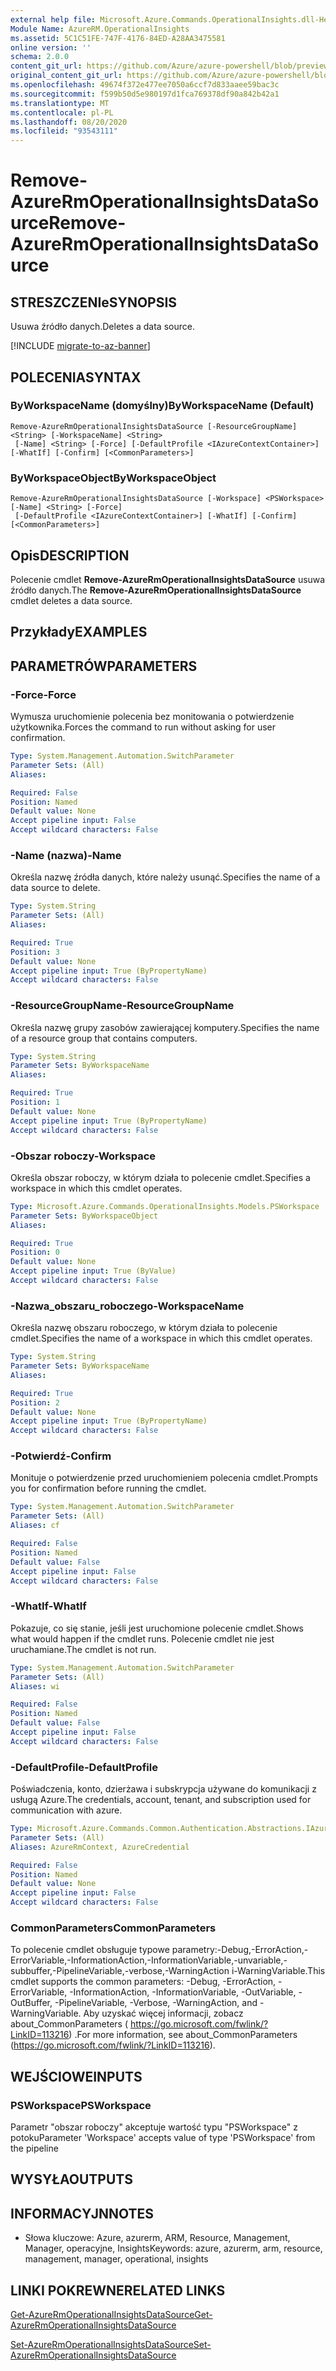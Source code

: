 ```yaml
---
external help file: Microsoft.Azure.Commands.OperationalInsights.dll-Help.xml
Module Name: AzureRM.OperationalInsights
ms.assetid: 5C1C51FE-747F-4176-84ED-A28AA3475581
online version: ''
schema: 2.0.0
content_git_url: https://github.com/Azure/azure-powershell/blob/preview/src/ResourceManager/OperationalInsights/Commands.OperationalInsights/help/Remove-AzureRmOperationalInsightsDataSource.md
original_content_git_url: https://github.com/Azure/azure-powershell/blob/preview/src/ResourceManager/OperationalInsights/Commands.OperationalInsights/help/Remove-AzureRmOperationalInsightsDataSource.md
ms.openlocfilehash: 49674f372e477ee7050a6ccf7d833aaee59bac3c
ms.sourcegitcommit: f599b50d5e980197d1fca769378df90a842b42a1
ms.translationtype: MT
ms.contentlocale: pl-PL
ms.lasthandoff: 08/20/2020
ms.locfileid: "93543111"
---
```

# <span data-ttu-id="9c010-101">Remove-AzureRmOperationalInsightsDataSource</span><span class="sxs-lookup"><span data-stu-id="9c010-101">Remove-AzureRmOperationalInsightsDataSource</span></span>

## <span data-ttu-id="9c010-102">STRESZCZENIe</span><span class="sxs-lookup"><span data-stu-id="9c010-102">SYNOPSIS</span></span>
<span data-ttu-id="9c010-103">Usuwa źródło danych.</span><span class="sxs-lookup"><span data-stu-id="9c010-103">Deletes a data source.</span></span>

[!INCLUDE [migrate-to-az-banner](../../includes/migrate-to-az-banner.md)]

## <span data-ttu-id="9c010-104">POLECENIA</span><span class="sxs-lookup"><span data-stu-id="9c010-104">SYNTAX</span></span>

### <span data-ttu-id="9c010-105">ByWorkspaceName (domyślny)</span><span class="sxs-lookup"><span data-stu-id="9c010-105">ByWorkspaceName (Default)</span></span>
```
Remove-AzureRmOperationalInsightsDataSource [-ResourceGroupName] <String> [-WorkspaceName] <String>
 [-Name] <String> [-Force] [-DefaultProfile <IAzureContextContainer>] [-WhatIf] [-Confirm] [<CommonParameters>]
```

### <span data-ttu-id="9c010-106">ByWorkspaceObject</span><span class="sxs-lookup"><span data-stu-id="9c010-106">ByWorkspaceObject</span></span>
```
Remove-AzureRmOperationalInsightsDataSource [-Workspace] <PSWorkspace> [-Name] <String> [-Force]
 [-DefaultProfile <IAzureContextContainer>] [-WhatIf] [-Confirm] [<CommonParameters>]
```

## <span data-ttu-id="9c010-107">Opis</span><span class="sxs-lookup"><span data-stu-id="9c010-107">DESCRIPTION</span></span>
<span data-ttu-id="9c010-108">Polecenie cmdlet **Remove-AzureRmOperationalInsightsDataSource** usuwa źródło danych.</span><span class="sxs-lookup"><span data-stu-id="9c010-108">The **Remove-AzureRmOperationalInsightsDataSource** cmdlet deletes a data source.</span></span>

## <span data-ttu-id="9c010-109">Przykłady</span><span class="sxs-lookup"><span data-stu-id="9c010-109">EXAMPLES</span></span>

## <span data-ttu-id="9c010-110">PARAMETRÓW</span><span class="sxs-lookup"><span data-stu-id="9c010-110">PARAMETERS</span></span>

### <span data-ttu-id="9c010-111">-Force</span><span class="sxs-lookup"><span data-stu-id="9c010-111">-Force</span></span>
<span data-ttu-id="9c010-112">Wymusza uruchomienie polecenia bez monitowania o potwierdzenie użytkownika.</span><span class="sxs-lookup"><span data-stu-id="9c010-112">Forces the command to run without asking for user confirmation.</span></span>

```yaml
Type: System.Management.Automation.SwitchParameter
Parameter Sets: (All)
Aliases: 

Required: False
Position: Named
Default value: None
Accept pipeline input: False
Accept wildcard characters: False
```

### <span data-ttu-id="9c010-113">-Name (nazwa)</span><span class="sxs-lookup"><span data-stu-id="9c010-113">-Name</span></span>
<span data-ttu-id="9c010-114">Określa nazwę źródła danych, które należy usunąć.</span><span class="sxs-lookup"><span data-stu-id="9c010-114">Specifies the name of a data source to delete.</span></span>

```yaml
Type: System.String
Parameter Sets: (All)
Aliases: 

Required: True
Position: 3
Default value: None
Accept pipeline input: True (ByPropertyName)
Accept wildcard characters: False
```

### <span data-ttu-id="9c010-115">-ResourceGroupName</span><span class="sxs-lookup"><span data-stu-id="9c010-115">-ResourceGroupName</span></span>
<span data-ttu-id="9c010-116">Określa nazwę grupy zasobów zawierającej komputery.</span><span class="sxs-lookup"><span data-stu-id="9c010-116">Specifies the name of a resource group that contains computers.</span></span>

```yaml
Type: System.String
Parameter Sets: ByWorkspaceName
Aliases: 

Required: True
Position: 1
Default value: None
Accept pipeline input: True (ByPropertyName)
Accept wildcard characters: False
```

### <span data-ttu-id="9c010-117">-Obszar roboczy</span><span class="sxs-lookup"><span data-stu-id="9c010-117">-Workspace</span></span>
<span data-ttu-id="9c010-118">Określa obszar roboczy, w którym działa to polecenie cmdlet.</span><span class="sxs-lookup"><span data-stu-id="9c010-118">Specifies a workspace in which this cmdlet operates.</span></span>

```yaml
Type: Microsoft.Azure.Commands.OperationalInsights.Models.PSWorkspace
Parameter Sets: ByWorkspaceObject
Aliases: 

Required: True
Position: 0
Default value: None
Accept pipeline input: True (ByValue)
Accept wildcard characters: False
```

### <span data-ttu-id="9c010-119">-Nazwa_obszaru_roboczego</span><span class="sxs-lookup"><span data-stu-id="9c010-119">-WorkspaceName</span></span>
<span data-ttu-id="9c010-120">Określa nazwę obszaru roboczego, w którym działa to polecenie cmdlet.</span><span class="sxs-lookup"><span data-stu-id="9c010-120">Specifies the name of a workspace in which this cmdlet operates.</span></span>

```yaml
Type: System.String
Parameter Sets: ByWorkspaceName
Aliases: 

Required: True
Position: 2
Default value: None
Accept pipeline input: True (ByPropertyName)
Accept wildcard characters: False
```

### <span data-ttu-id="9c010-121">-Potwierdź</span><span class="sxs-lookup"><span data-stu-id="9c010-121">-Confirm</span></span>
<span data-ttu-id="9c010-122">Monituje o potwierdzenie przed uruchomieniem polecenia cmdlet.</span><span class="sxs-lookup"><span data-stu-id="9c010-122">Prompts you for confirmation before running the cmdlet.</span></span>

```yaml
Type: System.Management.Automation.SwitchParameter
Parameter Sets: (All)
Aliases: cf

Required: False
Position: Named
Default value: False
Accept pipeline input: False
Accept wildcard characters: False
```

### <span data-ttu-id="9c010-123">-WhatIf</span><span class="sxs-lookup"><span data-stu-id="9c010-123">-WhatIf</span></span>
<span data-ttu-id="9c010-124">Pokazuje, co się stanie, jeśli jest uruchomione polecenie cmdlet.</span><span class="sxs-lookup"><span data-stu-id="9c010-124">Shows what would happen if the cmdlet runs.</span></span>
<span data-ttu-id="9c010-125">Polecenie cmdlet nie jest uruchamiane.</span><span class="sxs-lookup"><span data-stu-id="9c010-125">The cmdlet is not run.</span></span>

```yaml
Type: System.Management.Automation.SwitchParameter
Parameter Sets: (All)
Aliases: wi

Required: False
Position: Named
Default value: False
Accept pipeline input: False
Accept wildcard characters: False
```

### <span data-ttu-id="9c010-126">-DefaultProfile</span><span class="sxs-lookup"><span data-stu-id="9c010-126">-DefaultProfile</span></span>
<span data-ttu-id="9c010-127">Poświadczenia, konto, dzierżawa i subskrypcja używane do komunikacji z usługą Azure.</span><span class="sxs-lookup"><span data-stu-id="9c010-127">The credentials, account, tenant, and subscription used for communication with azure.</span></span>

```yaml
Type: Microsoft.Azure.Commands.Common.Authentication.Abstractions.IAzureContextContainer
Parameter Sets: (All)
Aliases: AzureRmContext, AzureCredential

Required: False
Position: Named
Default value: None
Accept pipeline input: False
Accept wildcard characters: False
```

### <span data-ttu-id="9c010-128">CommonParameters</span><span class="sxs-lookup"><span data-stu-id="9c010-128">CommonParameters</span></span>
<span data-ttu-id="9c010-129">To polecenie cmdlet obsługuje typowe parametry:-Debug,-ErrorAction,-ErrorVariable,-InformationAction,-InformationVariable,-unvariable,-subbuffer,-PipelineVariable,-verbose,-WarningAction i-WarningVariable.</span><span class="sxs-lookup"><span data-stu-id="9c010-129">This cmdlet supports the common parameters: -Debug, -ErrorAction, -ErrorVariable, -InformationAction, -InformationVariable, -OutVariable, -OutBuffer, -PipelineVariable, -Verbose, -WarningAction, and -WarningVariable.</span></span> <span data-ttu-id="9c010-130">Aby uzyskać więcej informacji, zobacz about_CommonParameters ( https://go.microsoft.com/fwlink/?LinkID=113216) .</span><span class="sxs-lookup"><span data-stu-id="9c010-130">For more information, see about_CommonParameters (https://go.microsoft.com/fwlink/?LinkID=113216).</span></span>

## <span data-ttu-id="9c010-131">WEJŚCIOWE</span><span class="sxs-lookup"><span data-stu-id="9c010-131">INPUTS</span></span>

### <span data-ttu-id="9c010-132">PSWorkspace</span><span class="sxs-lookup"><span data-stu-id="9c010-132">PSWorkspace</span></span>
<span data-ttu-id="9c010-133">Parametr "obszar roboczy" akceptuje wartość typu "PSWorkspace" z potoku</span><span class="sxs-lookup"><span data-stu-id="9c010-133">Parameter 'Workspace' accepts value of type 'PSWorkspace' from the pipeline</span></span>

## <span data-ttu-id="9c010-134">WYSYŁA</span><span class="sxs-lookup"><span data-stu-id="9c010-134">OUTPUTS</span></span>

## <span data-ttu-id="9c010-135">INFORMACYJN</span><span class="sxs-lookup"><span data-stu-id="9c010-135">NOTES</span></span>
* <span data-ttu-id="9c010-136">Słowa kluczowe: Azure, azurerm, ARM, Resource, Management, Manager, operacyjne, Insights</span><span class="sxs-lookup"><span data-stu-id="9c010-136">Keywords: azure, azurerm, arm, resource, management, manager, operational, insights</span></span>

## <span data-ttu-id="9c010-137">LINKI POKREWNE</span><span class="sxs-lookup"><span data-stu-id="9c010-137">RELATED LINKS</span></span>

[<span data-ttu-id="9c010-138">Get-AzureRmOperationalInsightsDataSource</span><span class="sxs-lookup"><span data-stu-id="9c010-138">Get-AzureRmOperationalInsightsDataSource</span></span>](./Get-AzureRmOperationalInsightsDataSource.md)

[<span data-ttu-id="9c010-139">Set-AzureRmOperationalInsightsDataSource</span><span class="sxs-lookup"><span data-stu-id="9c010-139">Set-AzureRmOperationalInsightsDataSource</span></span>](./Set-AzureRmOperationalInsightsDataSource.md)


